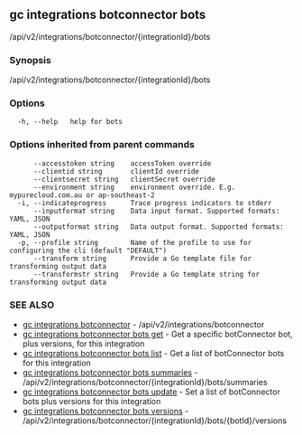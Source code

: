 ## gc integrations botconnector bots

/api/v2/integrations/botconnector/{integrationId}/bots

### Synopsis

/api/v2/integrations/botconnector/{integrationId}/bots

### Options

```
  -h, --help   help for bots
```

### Options inherited from parent commands

```
      --accesstoken string    accessToken override
      --clientid string       clientId override
      --clientsecret string   clientSecret override
      --environment string    environment override. E.g. mypurecloud.com.au or ap-southeast-2
  -i, --indicateprogress      Trace progress indicators to stderr
      --inputformat string    Data input format. Supported formats: YAML, JSON
      --outputformat string   Data output format. Supported formats: YAML, JSON
  -p, --profile string        Name of the profile to use for configuring the cli (default "DEFAULT")
      --transform string      Provide a Go template file for transforming output data
      --transformstr string   Provide a Go template string for transforming output data
```

### SEE ALSO

* [gc integrations botconnector](gc_integrations_botconnector.html)	 - /api/v2/integrations/botconnector
* [gc integrations botconnector bots get](gc_integrations_botconnector_bots_get.html)	 - Get a specific botConnector bot, plus versions, for this integration
* [gc integrations botconnector bots list](gc_integrations_botconnector_bots_list.html)	 - Get a list of botConnector bots for this integration
* [gc integrations botconnector bots summaries](gc_integrations_botconnector_bots_summaries.html)	 - /api/v2/integrations/botconnector/{integrationId}/bots/summaries
* [gc integrations botconnector bots update](gc_integrations_botconnector_bots_update.html)	 - Set a list of botConnector bots plus versions for this integration
* [gc integrations botconnector bots versions](gc_integrations_botconnector_bots_versions.html)	 - /api/v2/integrations/botconnector/{integrationId}/bots/{botId}/versions


